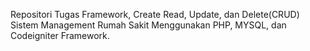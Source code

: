 Repositori Tugas Framework, Create Read, Update, dan Delete(CRUD) Sistem Management Rumah Sakit Menggunakan PHP, MYSQL, dan Codeigniter Framework.
